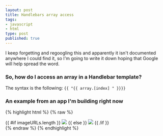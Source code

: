 ```yaml
---
layout: post
title: Handlebars array access
tags:
- javascript
- html
type: post
published: true
---
```


I keep forgetting and regoogling this and apparently it isn't documented anywhere
I could find it, so I'm going to write it down hoping that Google will
help spread the word.

### So, how do I access an array in a Handlebar template?

The syntax is the following: `{{ "{{ array.[index] " }}}}`

### An example from an app I'm building right now

{% highlight  html %}
{% raw %}
<div class="img-container pull-left">
  {{ #if imageURLs.length }}
    <img src="{{ imageURLs.[0] }}"/>
  {{ else }}
    <img src="http://placehold.it/130x130" class="img-polaroid">
  {{ /if }}
</div>
{% endraw %}
{% endhighlight %}


